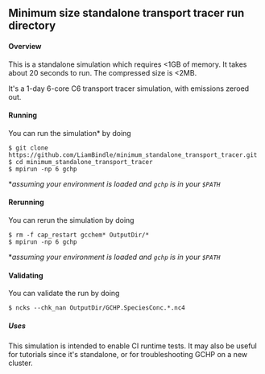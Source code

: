 ## Minimum size standalone transport tracer run directory


#### Overview
This is a standalone simulation which requires <1GB of memory. It takes about 20 seconds to run. The compressed size is <2MB. 

It's a 1-day 6-core C6 transport tracer simulation, with emissions zeroed out.

#### Running
You can run the simulation* by doing
```shell
$ git clone https://github.com/LiamBindle/minimum_standalone_transport_tracer.git
$ cd minimum_standalone_transport_tracer
$ mpirun -np 6 gchp
```
\*_assuming your environment is loaded and `gchp` is in your `$PATH`_

#### Rerunning
You can rerun the simulation by doing
```shell
$ rm -f cap_restart gcchem* OutputDir/*
$ mpirun -np 6 gchp
```
\*_assuming your environment is loaded and `gchp` is in your `$PATH`_


#### Validating
You can validate the run by doing
```shell
$ ncks --chk_nan OutputDir/GCHP.SpeciesConc.*.nc4
```

##### Uses
This simulation is intended to enable CI  runtime tests. It may also be useful for tutorials since it's standalone, or for troubleshooting GCHP on a new cluster.
